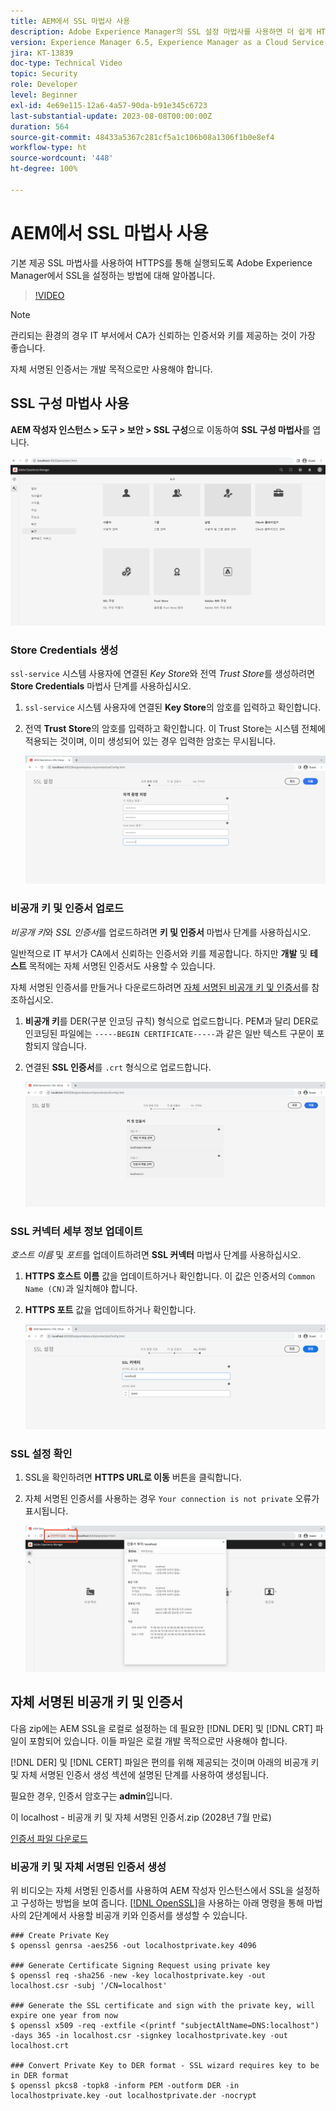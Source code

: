 ```yaml
---
title: AEM에서 SSL 마법사 사용
description: Adobe Experience Manager의 SSL 설정 마법사를 사용하면 더 쉽게 HTTPS를 통해 AEM 인스턴스를 실행하도록 설정할 수 있습니다.
version: Experience Manager 6.5, Experience Manager as a Cloud Service
jira: KT-13839
doc-type: Technical Video
topic: Security
role: Developer
level: Beginner
exl-id: 4e69e115-12a6-4a57-90da-b91e345c6723
last-substantial-update: 2023-08-08T00:00:00Z
duration: 564
source-git-commit: 48433a5367c281cf5a1c106b08a1306f1b0e8ef4
workflow-type: ht
source-wordcount: '448'
ht-degree: 100%

---
```


# AEM에서 SSL 마법사 사용

기본 제공 SSL 마법사를 사용하여 HTTPS를 통해 실행되도록 Adobe Experience Manager에서 SSL을 설정하는 방법에 대해 알아봅니다.

>[!VIDEO](https://video.tv.adobe.com/v/17993?quality=12&learn=on)


>[!NOTE]
>
>관리되는 환경의 경우 IT 부서에서 CA가 신뢰하는 인증서와 키를 제공하는 것이 가장 좋습니다.
>
>자체 서명된 인증서는 개발 목적으로만 사용해야 합니다.

## SSL 구성 마법사 사용

__AEM 작성자 인스턴스 > 도구 > 보안 > SSL 구성__&#x200B;으로 이동하여 __SSL 구성 마법사__&#x200B;를 엽니다.

![SSL 구성 마법사](assets/use-the-ssl-wizard/ssl-config-wizard.png)

### Store Credentials 생성

`ssl-service` 시스템 사용자에 연결된 _Key Store_&#x200B;와 전역 _Trust Store_&#x200B;를 생성하려면 __Store Credentials__ 마법사 단계를 사용하십시오.

1. `ssl-service` 시스템 사용자에 연결된 __Key Store__&#x200B;의 암호를 입력하고 확인합니다.
1. 전역 __Trust Store__&#x200B;의 암호를 입력하고 확인합니다. 이 Trust Store는 시스템 전체에 적용되는 것이며, 이미 생성되어 있는 경우 입력한 암호는 무시됩니다.

   ![SSL 설정 - Store Credentials](assets/use-the-ssl-wizard/store-credentials.png)

### 비공개 키 및 인증서 업로드

_비공개 키_&#x200B;와 _SSL 인증서_&#x200B;를 업로드하려면 __키 및 인증서__ 마법사 단계를 사용하십시오.

일반적으로 IT 부서가 CA에서 신뢰하는 인증서와 키를 제공합니다. 하지만 __개발__ 및 __테스트__ 목적에는 자체 서명된 인증서도 사용할 수 있습니다.

자체 서명된 인증서를 만들거나 다운로드하려면 [자체 서명된 비공개 키 및 인증서](#self-signed-private-key-and-certificate)를 참조하십시오.

1. __비공개 키__&#x200B;를 DER(구분 인코딩 규칙) 형식으로 업로드합니다. PEM과 달리 DER로 인코딩된 파일에는 `-----BEGIN CERTIFICATE-----`과 같은 일반 텍스트 구문이 포함되지 않습니다.
1. 연결된 __SSL 인증서__&#x200B;를 `.crt` 형식으로 업로드합니다.

   ![SSL 설정 - 비공개 키 및 인증서](assets/use-the-ssl-wizard/privatekey-and-certificate.png)

### SSL 커넥터 세부 정보 업데이트

_호스트 이름_ 및 _포트_&#x200B;를 업데이트하려면 __SSL 커넥터__ 마법사 단계를 사용하십시오.

1. __HTTPS 호스트 이름__ 값을 업데이트하거나 확인합니다. 이 값은 인증서의 `Common Name (CN)`과 일치해야 합니다.
1. __HTTPS 포트__ 값을 업데이트하거나 확인합니다.

   ![SSL 설정 - SSL 커넥터 세부 정보](assets/use-the-ssl-wizard/ssl-connector-details.png)

### SSL 설정 확인

1. SSL을 확인하려면 __HTTPS URL로 이동__ 버튼을 클릭합니다.
1. 자체 서명된 인증서를 사용하는 경우 `Your connection is not private` 오류가 표시됩니다.

   ![SSL 설정 - HTTPS를 통한 AEM 확인](assets/use-the-ssl-wizard/verify-aem-over-ssl.png)

## 자체 서명된 비공개 키 및 인증서

다음 zip에는 AEM SSL을 로컬로 설정하는 데 필요한 [!DNL DER] 및 [!DNL CRT] 파일이 포함되어 있습니다. 이들 파일은 로컬 개발 목적으로만 사용해야 합니다.

[!DNL DER] 및 [!DNL CERT] 파일은 편의를 위해 제공되는 것이며 아래의 비공개 키 및 자체 서명된 인증서 생성 섹션에 설명된 단계를 사용하여 생성됩니다.

필요한 경우, 인증서 암호구는 **admin**&#x200B;입니다.

이 localhost - 비공개 키 및 자체 서명된 인증서.zip (2028년 7월 만료)

[인증서 파일 다운로드](assets/use-the-ssl-wizard/certificate.zip)

### 비공개 키 및 자체 서명된 인증서 생성

위 비디오는 자체 서명된 인증서를 사용하여 AEM 작성자 인스턴스에서 SSL을 설정하고 구성하는 방법을 보여 줍니다. [[!DNL OpenSSL]](https://www.openssl.org/)을 사용하는 아래 명령을 통해 마법사의 2단계에서 사용할 비공개 키와 인증서를 생성할 수 있습니다.

```shell
### Create Private Key
$ openssl genrsa -aes256 -out localhostprivate.key 4096

### Generate Certificate Signing Request using private key
$ openssl req -sha256 -new -key localhostprivate.key -out localhost.csr -subj '/CN=localhost'

### Generate the SSL certificate and sign with the private key, will expire one year from now
$ openssl x509 -req -extfile <(printf "subjectAltName=DNS:localhost") -days 365 -in localhost.csr -signkey localhostprivate.key -out localhost.crt

### Convert Private Key to DER format - SSL wizard requires key to be in DER format
$ openssl pkcs8 -topk8 -inform PEM -outform DER -in localhostprivate.key -out localhostprivate.der -nocrypt
```
